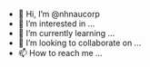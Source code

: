 - 👋 Hi, I’m @nhnaucorp
- 👀 I’m interested in ...
- 🌱 I’m currently learning ...
- 💞️ I’m looking to collaborate on ...
- 📫 How to reach me ...

<!---
nhnaucorp/nhnaucorp is a ✨ special ✨ repository because its `README.md` (this file) appears on your GitHub profile.
You can click the Preview link to take a look at your changes.
--->

